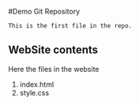 #Demo  Git Repository

	This is the first file in the repo.

## WebSite contents
Here the files in the website

1. index.html
1. style.css
